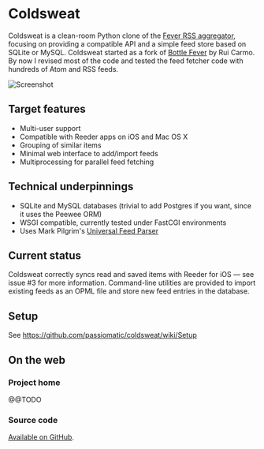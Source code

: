 # Coldsweat

Coldsweat is a clean-room Python clone of the [Fever RSS aggregator][f], focusing on providing a compatible API and a simple feed store based on SQLite or MySQL. Coldsweat started as a fork of [Bottle Fever][b] by Rui Carmo. By now I revised most of the code and tested the feed fetcher code with hundreds of Atom and RSS feeds. 

![Screenshot](http://lab.passiomatic.com/coldsweat/images/coldsweat-screenshot.jpg)

## Target features

* Multi-user support
* Compatible with Reeder apps on iOS and Mac OS X
* Grouping of similar items
* Minimal web interface to add/import feeds
* Multiprocessing for parallel feed fetching

## Technical underpinnings

* SQLite and MySQL databases (trivial to add Postgres if you want, since it uses the Peewee ORM)
* WSGI compatible, currently tested under FastCGI environments
* Uses Mark Pilgrim's [Universal Feed Parser][fp]

## Current status

Coldsweat correctly syncs read and saved items with Reeder for iOS — see issue #3 for more information. Command-line utilities are provided to import existing feeds as an OPML file and store new feed entries in the database.

## Setup

See <https://github.com/passiomatic/coldsweat/wiki/Setup>

## On the web 

### Project home

@@TODO

### Source code

[Available on GitHub][s].

[fp]: https://pypi.python.org/pypi/feedparser/
[f]: http://www.feedafever.com/
[s]: https://github.com/passiomatic/coldsweat
[b]: https://github.com/rcarmo/bottle-fever
